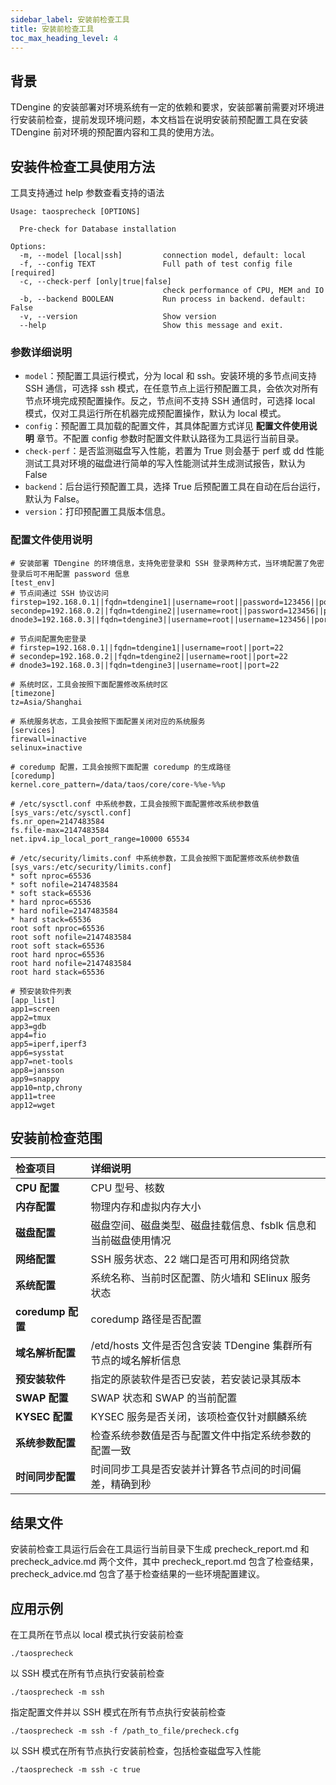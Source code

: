```yaml
---
sidebar_label: 安装前检查工具
title: 安装前检查工具
toc_max_heading_level: 4
---
```


## 背景

TDengine 的安装部署对环境系统有一定的依赖和要求，安装部署前需要对环境进行安装前检查，提前发现环境问题，本文档旨在说明安装前预配置工具在安装 TDengine 前对环境的预配置内容和工具的使用方法。 

## 安装件检查工具使用方法

工具支持通过 help 参数查看支持的语法

```help
Usage: taosprecheck [OPTIONS]

  Pre-check for Database installation

Options:
  -m, --model [local|ssh]         connection model, default: local
  -f, --config TEXT               Full path of test config file  [required]
  -c, --check-perf [only|true|false]
                                  check performance of CPU, MEM and IO
  -b, --backend BOOLEAN           Run process in backend. default: False
  -v, --version                   Show version
  --help                          Show this message and exit.
```

### 参数详细说明

- `model`：预配置工具运行模式，分为 local 和 ssh。安装环境的多节点间支持 SSH 通信，可选择 ssh 模式，在任意节点上运行预配置工具，会依次对所有节点环境完成预配置操作。反之，节点间不支持 SSH 通信时，可选择 local 模式，仅对工具运行所在机器完成预配置操作，默认为 local 模式。
- `config`：预配置工具加载的配置文件，其具体配置方式详见 **配置文件使用说明** 章节。不配置 config 参数时配置文件默认路径为工具运行当前目录。
- `check-perf`：是否监测磁盘写入性能，若置为 True 则会基于 perf 或 dd 性能测试工具对环境的磁盘进行简单的写入性能测试并生成测试报告，默认为 False
- `backend`：后台运行预配置工具，选择 True 后预配置工具在自动在后台运行，默认为 False。
- `version`：打印预配置工具版本信息。

### 配置文件使用说明

```config
# 安装部署 TDengine 的环境信息，支持免密登录和 SSH 登录两种方式，当环境配置了免密登录后可不用配置 password 信息
[test_env]
# 节点间通过 SSH 协议访问
firstep=192.168.0.1||fqdn=tdengine1||username=root||password=123456||port=22
secondep=192.168.0.2||fqdn=tdengine2||username=root||password=123456||port=22
dnode3=192.168.0.3||fqdn=tdengine3||username=root||username=123456||port=22

# 节点间配置免密登录
# firstep=192.168.0.1||fqdn=tdengine1||username=root||port=22
# secondep=192.168.0.2||fqdn=tdengine2||username=root||port=22
# dnode3=192.168.0.3||fqdn=tdengine3||username=root||port=22

# 系统时区，工具会按照下面配置修改系统时区
[timezone]
tz=Asia/Shanghai

# 系统服务状态，工具会按照下面配置关闭对应的系统服务
[services]
firewall=inactive
selinux=inactive

# coredump 配置，工具会按照下面配置 coredump 的生成路径
[coredump]
kernel.core_pattern=/data/taos/core/core-%%e-%%p

# /etc/sysctl.conf 中系统参数，工具会按照下面配置修改系统参数值
[sys_vars:/etc/sysctl.conf]
fs.nr_open=2147483584
fs.file-max=2147483584
net.ipv4.ip_local_port_range=10000 65534

# /etc/security/limits.conf 中系统参数，工具会按照下面配置修改系统参数值
[sys_vars:/etc/security/limits.conf]
* soft nproc=65536
* soft nofile=2147483584
* soft stack=65536
* hard nproc=65536
* hard nofile=2147483584
* hard stack=65536
root soft nproc=65536
root soft nofile=2147483584
root soft stack=65536
root hard nproc=65536
root hard nofile=2147483584
root hard stack=65536

# 预安装软件列表
[app_list]
app1=screen
app2=tmux
app3=gdb
app4=fio
app5=iperf,iperf3
app6=sysstat
app7=net-tools 
app8=jansson
app9=snappy
app10=ntp,chrony
app11=tree
app12=wget
```
## 安装前检查范围

| **检查项目** | **详细说明** |
|:--|:----------|
| **CPU 配置** | CPU 型号、核数 |
| **内存配置** | 物理内存和虚拟内存大小 |
| **磁盘配置** | 磁盘空间、磁盘类型、磁盘挂载信息、fsblk 信息和当前磁盘使用情况 |
| **网络配置** | SSH 服务状态、22 端口是否可用和网络贷款 |   
| **系统配置** | 系统名称、当前时区配置、防火墙和 SElinux 服务状态 | 
| **coredump 配置** | coredump 路径是否配置 | 
| **域名解析配置** | /etd/hosts 文件是否包含安装 TDengine 集群所有节点的域名解析信息 | 
| **预安装软件** | 指定的原装软件是否已安装，若安装记录其版本 |
| **SWAP 配置** | SWAP 状态和 SWAP 的当前配置 |
| **KYSEC 配置** | KYSEC 服务是否关闭，该项检查仅针对麒麟系统 |
| **系统参数配置** | 检查系统参数值是否与配置文件中指定系统参数的配置一致 |
| **时间同步配置** | 时间同步工具是否安装并计算各节点间的时间偏差，精确到秒 |

## 结果文件
安装前检查工具运行后会在工具运行当前目录下生成 precheck_report.md 和 precheck_advice.md 两个文件，其中 precheck_report.md 包含了检查结果，precheck_advice.md 包含了基于检查结果的一些环境配置建议。

## 应用示例

在工具所在节点以 local 模式执行安装前检查
```
./taosprecheck
```
以 SSH 模式在所有节点执行安装前检查
```
./taosprecheck -m ssh
```
指定配置文件并以 SSH 模式在所有节点执行安装前检查
```
./taosprecheck -m ssh -f /path_to_file/precheck.cfg
```
以 SSH 模式在所有节点执行安装前检查，包括检查磁盘写入性能
```
./taosprecheck -m ssh -c true
```